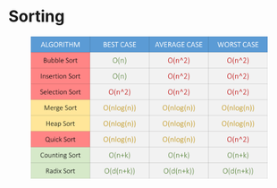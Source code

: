 # Sorting

<figure><img src="../../../.gitbook/assets/image (43).png" alt="" width="563"><figcaption></figcaption></figure>
